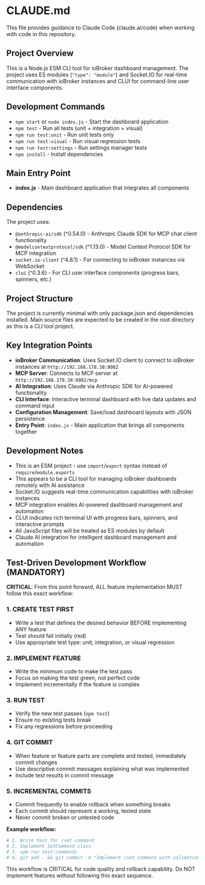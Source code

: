 # CLAUDE.md

This file provides guidance to Claude Code (claude.ai/code) when working with code in this repository.

## Project Overview

This is a Node.js ESM CLI tool for ioBroker dashboard management. The project uses ES modules (`"type": "module"`) and Socket.IO for real-time communication with ioBroker instances and CLUI for command-line user interface components.

## Development Commands

- `npm start` or `node index.js` - Start the dashboard application
- `npm test` - Run all tests (unit + integration + visual)
- `npm run test:unit` - Run unit tests only
- `npm run test:visual` - Run visual regression tests
- `npm run test:settings` - Run settings manager tests
- `npm install` - Install dependencies

## Main Entry Point

- **index.js** - Main dashboard application that integrates all components

## Dependencies

The project uses:
- `@anthropic-ai/sdk` (^0.54.0) - Anthropic Claude SDK for MCP chat client functionality
- `@modelcontextprotocol/sdk` (^1.13.0) - Model Context Protocol SDK for MCP integration
- `socket.io-client` (^4.8.1) - For connecting to ioBroker instances via WebSocket
- `clui` (^0.3.6) - For CLI user interface components (progress bars, spinners, etc.)

## Project Structure

The project is currently minimal with only package.json and dependencies installed. Main source files are expected to be created in the root directory as this is a CLI tool project.

## Key Integration Points

- **ioBroker Communication**: Uses Socket.IO client to connect to ioBroker instances at `http://192.168.178.38:8082`
- **MCP Server**: Connects to MCP server at `http://192.168.178.38:8082/mcp`
- **AI Integration**: Uses Claude via Anthropic SDK for AI-powered functionality
- **CLI Interface**: Interactive terminal dashboard with live data updates and command input
- **Configuration Management**: Save/load dashboard layouts with JSON persistence
- **Entry Point**: `index.js` - Main application that brings all components together

## Development Notes

- This is an ESM project - use `import`/`export` syntax instead of `require`/`module.exports`
- This appears to be a CLI tool for managing ioBroker dashboards remotely with AI assistance
- Socket.IO suggests real-time communication capabilities with ioBroker instances
- MCP integration enables AI-powered dashboard management and automation
- CLUI indicates rich terminal UI with progress bars, spinners, and interactive prompts
- All JavaScript files will be treated as ES modules by default
- Claude AI integration for intelligent dashboard management and automation

## Test-Driven Development Workflow (MANDATORY)

**CRITICAL**: From this point forward, ALL feature implementation MUST follow this exact workflow:

### 1. CREATE TEST FIRST
- Write a test that defines the desired behavior BEFORE implementing ANY feature
- Test should fail initially (red)
- Use appropriate test type: unit, integration, or visual regression

### 2. IMPLEMENT FEATURE  
- Write the minimum code to make the test pass
- Focus on making the test green, not perfect code
- Implement incrementally if the feature is complex

### 3. RUN TEST
- Verify the new test passes (`npm test`)
- Ensure no existing tests break
- Fix any regressions before proceeding

### 4. GIT COMMIT
- When feature or feature parts are complete and tested, immediately commit changes
- Use descriptive commit messages explaining what was implemented
- Include test results in commit message

### 5. INCREMENTAL COMMITS
- Commit frequently to enable rollback when something breaks
- Each commit should represent a working, tested state
- Never commit broken or untested code

**Example workflow:**
```bash
# 1. Write test for /set command
# 2. Implement SetCommand class
# 3. npm run test:commands
# 4. git add . && git commit -m "Implement /set command with validation tests"
```

This workflow is CRITICAL for code quality and rollback capability. Do NOT implement features without following this exact sequence.